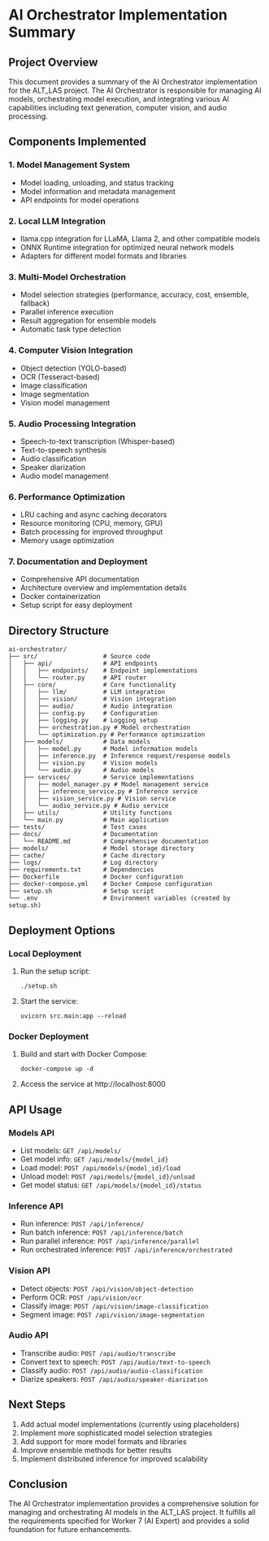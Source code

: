 # AI Orchestrator Implementation Summary

## Project Overview
This document provides a summary of the AI Orchestrator implementation for the ALT_LAS project. The AI Orchestrator is responsible for managing AI models, orchestrating model execution, and integrating various AI capabilities including text generation, computer vision, and audio processing.

## Components Implemented

### 1. Model Management System
- Model loading, unloading, and status tracking
- Model information and metadata management
- API endpoints for model operations

### 2. Local LLM Integration
- llama.cpp integration for LLaMA, Llama 2, and other compatible models
- ONNX Runtime integration for optimized neural network models
- Adapters for different model formats and libraries

### 3. Multi-Model Orchestration
- Model selection strategies (performance, accuracy, cost, ensemble, fallback)
- Parallel inference execution
- Result aggregation for ensemble models
- Automatic task type detection

### 4. Computer Vision Integration
- Object detection (YOLO-based)
- OCR (Tesseract-based)
- Image classification
- Image segmentation
- Vision model management

### 5. Audio Processing Integration
- Speech-to-text transcription (Whisper-based)
- Text-to-speech synthesis
- Audio classification
- Speaker diarization
- Audio model management

### 6. Performance Optimization
- LRU caching and async caching decorators
- Resource monitoring (CPU, memory, GPU)
- Batch processing for improved throughput
- Memory usage optimization

### 7. Documentation and Deployment
- Comprehensive API documentation
- Architecture overview and implementation details
- Docker containerization
- Setup script for easy deployment

## Directory Structure
```
ai-orchestrator/
├── src/                  # Source code
│   ├── api/              # API endpoints
│   │   ├── endpoints/    # Endpoint implementations
│   │   └── router.py     # API router
│   ├── core/             # Core functionality
│   │   ├── llm/          # LLM integration
│   │   ├── vision/       # Vision integration
│   │   ├── audio/        # Audio integration
│   │   ├── config.py     # Configuration
│   │   ├── logging.py    # Logging setup
│   │   ├── orchestration.py # Model orchestration
│   │   └── optimization.py # Performance optimization
│   ├── models/           # Data models
│   │   ├── model.py      # Model information models
│   │   ├── inference.py  # Inference request/response models
│   │   ├── vision.py     # Vision models
│   │   └── audio.py      # Audio models
│   ├── services/         # Service implementations
│   │   ├── model_manager.py # Model management service
│   │   ├── inference_service.py # Inference service
│   │   ├── vision_service.py # Vision service
│   │   └── audio_service.py # Audio service
│   ├── utils/            # Utility functions
│   └── main.py           # Main application
├── tests/                # Test cases
├── docs/                 # Documentation
│   └── README.md         # Comprehensive documentation
├── models/               # Model storage directory
├── cache/                # Cache directory
├── logs/                 # Log directory
├── requirements.txt      # Dependencies
├── Dockerfile            # Docker configuration
├── docker-compose.yml    # Docker Compose configuration
├── setup.sh              # Setup script
└── .env                  # Environment variables (created by setup.sh)
```

## Deployment Options

### Local Deployment
1. Run the setup script:
   ```
   ./setup.sh
   ```
2. Start the service:
   ```
   uvicorn src.main:app --reload
   ```

### Docker Deployment
1. Build and start with Docker Compose:
   ```
   docker-compose up -d
   ```
2. Access the service at http://localhost:8000

## API Usage

### Models API
- List models: `GET /api/models/`
- Get model info: `GET /api/models/{model_id}`
- Load model: `POST /api/models/{model_id}/load`
- Unload model: `POST /api/models/{model_id}/unload`
- Get model status: `GET /api/models/{model_id}/status`

### Inference API
- Run inference: `POST /api/inference/`
- Run batch inference: `POST /api/inference/batch`
- Run parallel inference: `POST /api/inference/parallel`
- Run orchestrated inference: `POST /api/inference/orchestrated`

### Vision API
- Detect objects: `POST /api/vision/object-detection`
- Perform OCR: `POST /api/vision/ocr`
- Classify image: `POST /api/vision/image-classification`
- Segment image: `POST /api/vision/image-segmentation`

### Audio API
- Transcribe audio: `POST /api/audio/transcribe`
- Convert text to speech: `POST /api/audio/text-to-speech`
- Classify audio: `POST /api/audio/audio-classification`
- Diarize speakers: `POST /api/audio/speaker-diarization`

## Next Steps
1. Add actual model implementations (currently using placeholders)
2. Implement more sophisticated model selection strategies
3. Add support for more model formats and libraries
4. Improve ensemble methods for better results
5. Implement distributed inference for improved scalability

## Conclusion
The AI Orchestrator implementation provides a comprehensive solution for managing and orchestrating AI models in the ALT_LAS project. It fulfills all the requirements specified for Worker 7 (AI Expert) and provides a solid foundation for future enhancements.
